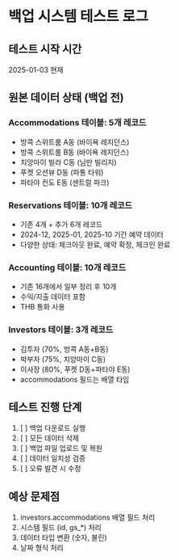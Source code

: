 # 백업 시스템 테스트 로그

## 테스트 시작 시간
2025-01-03 현재

## 원본 데이터 상태 (백업 전)

### Accommodations 테이블: 5개 레코드
- 방콕 스위트룸 A동 (바이욕 레지던스)
- 방콕 스위트룸 B동 (바이욕 레지던스)  
- 치앙마이 빌라 C동 (님만 빌리지)
- 푸켓 오션뷰 D동 (파통 타워)
- 파타야 컨도 E동 (센트럴 파크)

### Reservations 테이블: 10개 레코드
- 기존 4개 + 추가 6개 레코드
- 2024-12, 2025-01, 2025-10 기간 예약 데이터
- 다양한 상태: 체크아웃 완료, 예약 확정, 체크인 완료

### Accounting 테이블: 10개 레코드  
- 기존 16개에서 일부 정리 후 10개
- 수익/지출 데이터 포함
- THB 통화 사용

### Investors 테이블: 3개 레코드
- 김투자 (70%, 방콕 A동+B동)
- 박부자 (75%, 치앙마이 C동)  
- 이사장 (80%, 푸켓 D동+파타야 E동)
- accommodations 필드는 배열 타입

## 테스트 진행 단계
1. [ ] 백업 다운로드 실행
2. [ ] 모든 데이터 삭제
3. [ ] 백업 파일 업로드 및 복원
4. [ ] 데이터 일치성 검증
5. [ ] 오류 발견 시 수정

## 예상 문제점
1. investors.accommodations 배열 필드 처리
2. 시스템 필드 (id, gs_*) 처리  
3. 데이터 타입 변환 (숫자, 불린)
4. 날짜 형식 처리